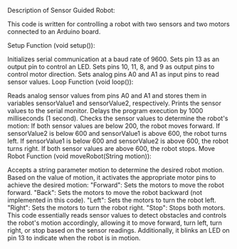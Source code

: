 Description of Sensor Guided Robot:

This code is written for controlling a robot with two sensors and two motors connected to an Arduino board.

Setup Function (void setup()):

Initializes serial communication at a baud rate of 9600.
Sets pin 13 as an output pin to control an LED.
Sets pins 10, 11, 8, and 9 as output pins to control motor direction.
Sets analog pins A0 and A1 as input pins to read sensor values.
Loop Function (void loop()):

Reads analog sensor values from pins A0 and A1 and stores them in variables sensorValue1 and sensorValue2, respectively.
Prints the sensor values to the serial monitor.
Delays the program execution by 1000 milliseconds (1 second).
Checks the sensor values to determine the robot's motion:
If both sensor values are below 200, the robot moves forward.
If sensorValue2 is below 600 and sensorValue1 is above 600, the robot turns left.
If sensorValue1 is below 600 and sensorValue2 is above 600, the robot turns right.
If both sensor values are above 600, the robot stops.
Move Robot Function (void moveRobot(String motion)):

Accepts a string parameter motion to determine the desired robot motion.
Based on the value of motion, it activates the appropriate motor pins to achieve the desired motion:
"Forward": Sets the motors to move the robot forward.
"Back": Sets the motors to move the robot backward (not implemented in this code).
"Left": Sets the motors to turn the robot left.
"Right": Sets the motors to turn the robot right.
"Stop": Stops both motors.
This code essentially reads sensor values to detect obstacles and controls the robot's motion accordingly, allowing it to move forward, turn left, turn right, or stop based on the sensor readings. Additionally, it blinks an LED on pin 13 to indicate when the robot is in motion.
